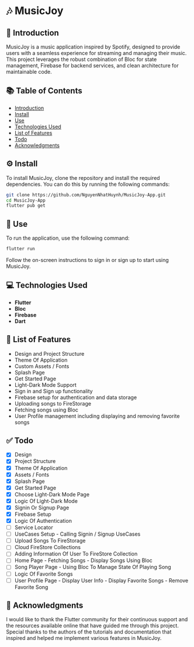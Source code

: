 # 🎶 MusicJoy

## 📖 Introduction
MusicJoy is a music application inspired by Spotify, designed to provide users with a seamless experience for streaming and managing their music. This project leverages the robust combination of Bloc for state management, Firebase for backend services, and clean architecture for maintainable code.

## 📚 Table of Contents
- [Introduction](#introduction)
- [Install](#install)
- [Use](#use)
- [Technologies Used](#technologies-used)
- [List of Features](#list-of-features)
- [Todo](#todo)
- [Acknowledgments](#acknowledgments)

## ⚙️ Install
To install MusicJoy, clone the repository and install the required dependencies. You can do this by running the following commands:

```bash
git clone https://github.com/NguyenNhatHuynh/MusicJoy-App.git
cd MusicJoy-App
flutter pub get
```

## 🚀 Use
To run the application, use the following command:

```bash
flutter run
```

Follow the on-screen instructions to sign in or sign up to start using MusicJoy.

## 💻 Technologies Used
- **Flutter**
- **Bloc**
- **Firebase**
- **Dart**

## 🔧 List of Features
- Design and Project Structure
- Theme Of Application
- Custom Assets / Fonts
- Splash Page
- Get Started Page
- Light-Dark Mode Support
- Sign in and Sign up functionality
- Firebase setup for authentication and data storage
- Uploading songs to FireStorage
- Fetching songs using Bloc
- User Profile management including displaying and removing favorite songs

## ✅ Todo
- [x] Design
- [x] Project Structure
- [x] Theme Of Application
- [x] Assets / Fonts
- [x] Splash Page
- [x] Get Started Page
- [x] Choose Light-Dark Mode Page
- [x] Logic Of Light-Dark Mode
- [x] Signin Or Signup Page
- [x] Firebase Setup
- [x] Logic Of Authentication
- [ ] Service Locator
- [ ] UseCases Setup - Calling Signin / Signup UseCases
- [ ] Upload Songs To FireStorage
- [ ] Cloud FireStore Collections
- [ ] Adding Information Of User To FireStore Collection
- [ ] Home Page - Fetching Songs - Display Songs Using Bloc
- [ ] Song Player Page - Using Bloc To Manage State Of Playing Song
- [ ] Logic Of Favorite Songs
- [ ] User Profile Page - Display User Info - Display Favorite Songs - Remove Favorite Song

## 🙏 Acknowledgments
I would like to thank the Flutter community for their continuous support and the resources available online that have guided me through this project. Special thanks to the authors of the tutorials and documentation that inspired and helped me implement various features in MusicJoy.
